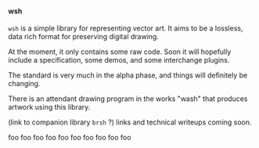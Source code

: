 
#### wsh


`wsh` is a simple library for representing vector art.  It aims to be a
lossless, data rich format for preserving digital drawing.

At the moment, it only contains some raw code.  Soon it will hopefully include
a specification, some demos, and some interchange plugins.

The standard is very much in the alpha phase, and things will definitely be changing.

There is an attendant drawing program in the works "wash" that produces artwork
using this library.

(link to companion library `brsh` ?)
links and technical writeups coming soon.


foo
foo
foo
foo
foo
foo
foo
foo
foo
foo
